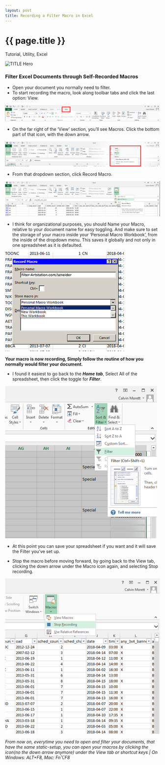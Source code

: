 ```yaml
--- 
layout: post
title: Recording a Filter Macro in Excel
---
```


{{ page.title }}
================
<!--Available Meta Tags: Code, Design, Bookmarklet, Tutorial, Utility, Marketing -->
<p class="meta">Tutorial, Utility, Excel</p>

![TITLE Hero](/images/-TITLE-hero.jpg "...")

### Filter Excel Documents through Self-Recorded Macros

- Open your document you normally need to filter.
- To start recording the macro, look along toolbar tabs and click the last option: View.

![View](/images/-ex9.jpg "...")

- On the far right of the ‘View’ section, you’ll see Macros. Click the bottom part of that icon, with the down arrow.

![Macros](/images/-ex1.jpg "...")

- From that dropdown section, click Record Macro.

![Macros redsquare](/images/-ex3.jpg "...")

- I think for organizational purposes, you should Name your Macro, relative to your document name for easy toggling. And make sure to set the storage of your macro inside your ‘Personal Macro Workbook’, from the inside of the dropdown menu. This saves it globally and not only in one spreadsheet as it is defaulted.

![Personal Macro Book](/images/-ex4.jpg "...")

**Your macro is now recording, Simply follow the routine of how you normally would filter your document.**

- I found it easiest to go back to the ***Home tab***, Select All of the spreadsheet, then click the toggle for ***Filter***.

![Filter CTRL+SHIFT+L](/images/-ex8.jpg "...")

- At this point you can save your spreadsheet if you want and it will save the Filter you’ve set up.

- Stop the macro before moving forward, by going back to the View tab, clicking the down arrow under the Macro icon again, and selecting Stop recording.

![Stop in the name of love](/images/-ex5.jpg "...")

*From now on, everytime you need to open and filter your documents, that have the same static-setup, you can open your macros by clicking the icon(no the down arrow anymore) under the View tab or shortcut keys | On Windows: ALT+F8, Mac: Fn⌥F8*
